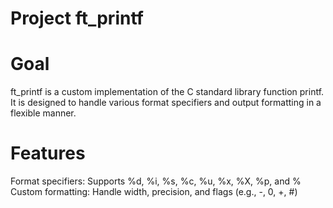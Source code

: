 # Project ft_printf

# Goal
ft_printf is a custom implementation of the C standard library function printf. It is designed to handle various format specifiers and output formatting in a flexible manner.

# Features
Format specifiers: Supports %d, %i, %s, %c, %u, %x, %X, %p, and %
Custom formatting: Handle width, precision, and flags (e.g., -, 0, +, #)
